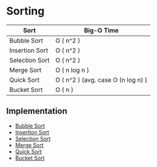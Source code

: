 # Sorting

| Sort 	           | Big-O Time  	                      |
|------------------|------------------------------------|
| Bubble Sort	     | O ( n^2 )  	                       |
| Insertion Sort 	 | O ( n^2 )  	                       |
| Selection Sort 	 | O ( n^2 ) 	                        |
| Merge Sort       | O ( n log n )	                     |
| Quick Sort       | O ( n^2 )	(avg. case O (n log n) ) |
| Bucket Sort      | O ( n )                            |

## Implementation
- [Bubble Sort](implementation/bubble_sort.py)
- [Insertion Sort](implementation/insertion_sort.py)
- [Selection Sort](implementation/selection_sort.py)
- [Merge Sort](implementation/merge_sort.py)
- [Quick Sort](implementation/quick_sort.py)
- [Bucket Sort](implementation/bucket_sort.py)

